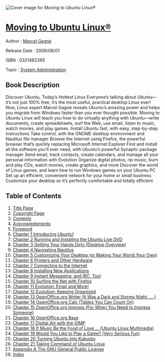 ![Cover image for Moving to Ubuntu Linux®](https://imgdetail.ebookreading.net/cover/cover/system_admin/EB0321482395.jpg)

[Moving to Ubuntu Linux®](https://ebookreading.net/view/book/Moving+to+Ubuntu+Linux%C2%AE-EB0321482395_1.html "Moving to Ubuntu Linux®")
====================================================================================================================

Author : [Marcel Gagné](https://ebookreading.net/search/author/Marcel+Gagn%C3%A9)

Release Date : 2006/08/01

ISBN : 0321482395

Topic : [System Administration](https://ebookreading.net/search/category/system-administration)

Book Description
-----------------

Discover Ubuntu, Today’s Hottest Linux
Everyone’s talking about Ubuntu—it’s not just 100% free, it’s the most useful, practical desktop Linux ever! Now, Linux expert Marcel Gagné reveals Ubuntu’s amazing power and helps you migrate from Windows faster than you ever thought possible.
Moving to Ubuntu Linux will teach you how to do virtually anything with Ubuntu—write documents, create spreadsheets, surf the Web, use email, listen to music, watch movies, and play games.
Install Ubuntu fast, with easy, step-by-step instructions
Take control, with the GNOME desktop environment and Nautilus file manager
Browse the Internet using Firefox, the powerful browser that’s quickly replacing Microsoft Internet Explorer
Find and install all the software you’ll ever need, with Ubuntu’s powerful Synaptic package manager
Send email, track contacts, create calendars, and manage all your personal information with Evolution
Organize digital photos, rip music, burn and play CDs, watch movies, create graphics, and more
Discover the world of Linux games, and learn how to run Windows games on your Ubuntu PC
Set up an efficient, convenient network for your home or small business
Customize your desktop so it’s perfectly comfortable and totally efficient

              
Table of Contents
-----------------

1. [Title Page](https://ebookreading.net/view/book/Moving+to+Ubuntu+Linux%C2%AE-EB0321482395_2.html)
1. [Copyright Page](https://ebookreading.net/view/book/Moving+to+Ubuntu+Linux%C2%AE-EB0321482395_2.html#id370742)
1. [Contents](https://ebookreading.net/view/book/Moving+to+Ubuntu+Linux%C2%AE-EB0321482395_3.html)
1. [Acknowledgments](https://ebookreading.net/view/book/Moving+to+Ubuntu+Linux%C2%AE-EB0321482395_4.html)
1. [Foreword](https://ebookreading.net/view/book/Moving+to+Ubuntu+Linux%C2%AE-EB0321482395_5.html)
1. [Chapter 1 Introducing Ubuntu!](https://ebookreading.net/view/book/Moving+to+Ubuntu+Linux%C2%AE-EB0321482395_6.html)
1. [Chapter 2 Running and Installing the Ubuntu Live DVD](https://ebookreading.net/view/book/Moving+to+Ubuntu+Linux%C2%AE-EB0321482395_7.html)
1. [Chapter 3 Getting Your Hands Dirty (Desktop Overview)](https://ebookreading.net/view/book/Moving+to+Ubuntu+Linux%C2%AE-EB0321482395_8.html)
1. [Chapter 4 Navigating Nautilus](https://ebookreading.net/view/book/Moving+to+Ubuntu+Linux%C2%AE-EB0321482395_9.html)
1. [Chapter 5 Customizing Your Desktop (or Making Your World Your Own)](https://ebookreading.net/view/book/Moving+to+Ubuntu+Linux%C2%AE-EB0321482395_10.html)
1. [Chapter 6 Printers and Other Hardware](https://ebookreading.net/view/book/Moving+to+Ubuntu+Linux%C2%AE-EB0321482395_11.html)
1. [Chapter 7 Connecting to the Internet](https://ebookreading.net/view/book/Moving+to+Ubuntu+Linux%C2%AE-EB0321482395_12.html)
1. [Chapter 8 Installing New Applications](https://ebookreading.net/view/book/Moving+to+Ubuntu+Linux%C2%AE-EB0321482395_13.html)
1. [Chapter 9 Instant Messaging, and IRC, Too!](https://ebookreading.net/view/book/Moving+to+Ubuntu+Linux%C2%AE-EB0321482395_14.html)
1. [Chapter 10 Surfing the Net with Firefox](https://ebookreading.net/view/book/Moving+to+Ubuntu+Linux%C2%AE-EB0321482395_15.html)
1. [Chapter 11 Evolution: Email and More!](https://ebookreading.net/view/book/Moving+to+Ubuntu+Linux%C2%AE-EB0321482395_16.html)
1. [Chapter 12 Evolution: Keeping Organized](https://ebookreading.net/view/book/Moving+to+Ubuntu+Linux%C2%AE-EB0321482395_17.html)
1. [Chapter 13 OpenOffice.org Writer (It Was a Dark and Stormy Night . . .)](https://ebookreading.net/view/book/Moving+to+Ubuntu+Linux%C2%AE-EB0321482395_18.html)
1. [Chapter 14 OpenOffice.org Calc (Tables You Can Count On)](https://ebookreading.net/view/book/Moving+to+Ubuntu+Linux%C2%AE-EB0321482395_19.html)
1. [Chapter 15 OpenOffice.org Impress (For When You Need to Impress Someone)](https://ebookreading.net/view/book/Moving+to+Ubuntu+Linux%C2%AE-EB0321482395_20.html)
1. [Chapter 16 OpenOffice.org Base](https://ebookreading.net/view/book/Moving+to+Ubuntu+Linux%C2%AE-EB0321482395_21.html)
1. [Chapter 17 Digital Art with the GIMP](https://ebookreading.net/view/book/Moving+to+Ubuntu+Linux%C2%AE-EB0321482395_22.html)
1. [Chapter 18 If Music Be the Food of Love ... (Ubuntu Linux Multimedia)](https://ebookreading.net/view/book/Moving+to+Ubuntu+Linux%C2%AE-EB0321482395_23.html)
1. [Chapter 19 Would You Like to Play a Game? (Very Serious Fun)](https://ebookreading.net/view/book/Moving+to+Ubuntu+Linux%C2%AE-EB0321482395_24.html)
1. [Chapter 20 Turning Ubuntu into Kubuntu](https://ebookreading.net/view/book/Moving+to+Ubuntu+Linux%C2%AE-EB0321482395_25.html)
1. [Chapter 21 Taking Command of Ubuntu Linux](https://ebookreading.net/view/book/Moving+to+Ubuntu+Linux%C2%AE-EB0321482395_26.html)
1. [Appendix A The GNU General Public License](https://ebookreading.net/view/book/Moving+to+Ubuntu+Linux%C2%AE-EB0321482395_27.html)
1. [Index](https://ebookreading.net/view/book/Moving+to+Ubuntu+Linux%C2%AE-EB0321482395_28.html)
